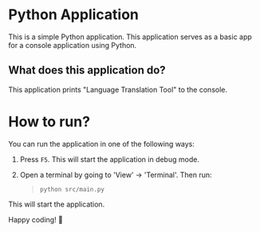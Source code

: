 Python Application
======================
This is a simple Python application. This application serves as a basic app for a console application using Python.

What does this application do?
-------------------------------
This application prints "Language Translation Tool" to the console.

# How to run?
You can run the application in one of the following ways:

1. Press `F5`. This will start the application in debug mode.

2. Open a terminal by going to 'View' -> 'Terminal'. Then run:
    > `python src/main.py`

This will start the application.

Happy coding! 🙂